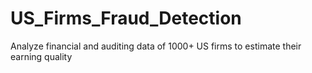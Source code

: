# US_Firms_Fraud_Detection
Analyze financial and auditing data of 1000+ US firms to estimate their earning quality
